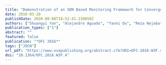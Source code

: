 ```yaml
---
title: "Demonstration of an SDN Based Monitoring Framework for Converged Packet and Optical Networks Analytic"
date: 2016-03-20
publishDate: 2020-08-08T18:52:41.210058Z
authors: ["Shuangyi Yan", "Alejandro Aguado", "Yanni Ou", "Reza Nejabati", "Dimitra Simeonidou"]
publication_types: ["1"]
abstract: ""
featured: false
publication: "*OFC 2016*"
tags: ["JOCN"]
url_pdf: "https://www.osapublishing.org/abstract.cfm?URI=OFC-2016-W3F.4"
doi: "10.1364/OFC.2016.W3F.4"
---
```



